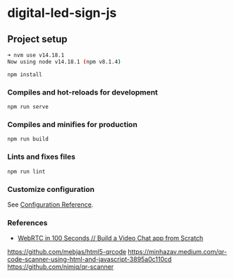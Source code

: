 # digital-led-sign-js

## Project setup

```sh
➜ nvm use v14.18.1
Now using node v14.18.1 (npm v8.1.4)
```

```
npm install
```

### Compiles and hot-reloads for development

```
npm run serve
```

### Compiles and minifies for production

```
npm run build
```

### Lints and fixes files

```
npm run lint
```

### Customize configuration

See [Configuration Reference](https://cli.vuejs.org/config/).

### References

- [WebRTC in 100 Seconds // Build a Video Chat app from Scratch](https://www.youtube.com/watch?v=WmR9IMUD_CY&t=202s)

https://github.com/mebjas/html5-qrcode
https://minhazav.medium.com/qr-code-scanner-using-html-and-javascript-3895a0c110cd
https://github.com/nimiq/qr-scanner
